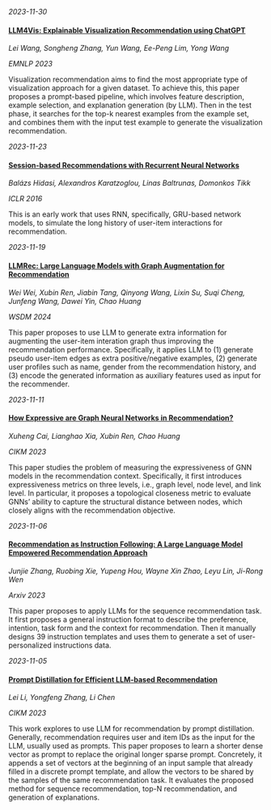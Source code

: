 








*2023-11-30*

#### [LLM4Vis: Explainable Visualization Recommendation using ChatGPT](https://arxiv.org/abs/2310.07652)

*Lei Wang, Songheng Zhang, Yun Wang, Ee-Peng Lim, Yong Wang*

*EMNLP 2023*

Visualization recommendation aims to find the most appropriate type of visualization approach for a given dataset. To achieve this, this paper proposes a prompt-based pipeline, which involves feature description, example selection, and explanation generation (by LLM). Then in the test phase, it searches for the top-k nearest examples from the example set, and combines them with the input test example to generate the visualization recommendation.


*2023-11-23*

#### [Session-based Recommendations with Recurrent Neural Networks](https://github.com/hidasib/GRU4Rec)

*Balázs Hidasi, Alexandros Karatzoglou, Linas Baltrunas, Domonkos Tikk*

*ICLR 2016*

This is an early work that uses RNN, specifically, GRU-based network models, to simulate the long history of user-item interactions for recommendation.


*2023-11-19*

#### [LLMRec: Large Language Models with Graph Augmentation for Recommendation](https://arxiv.org/abs/2311.00423)

*Wei Wei, Xubin Ren, Jiabin Tang, Qinyong Wang, Lixin Su, Suqi Cheng, Junfeng Wang, Dawei Yin, Chao Huang*

*WSDM 2024*

This paper proposes to use LLM to generate extra information for augmenting the user-item interation graph thus improving the recommendation performance. Specifically, it applies LLM to (1) generate pseudo user-item edges as extra positive/negative examples, (2) generate user profiles such as name, gender from the recommendation history, and (3) encode the generated information as auxiliary features used as input for the recommender.


*2023-11-11*

#### [How Expressive are Graph Neural Networks in Recommendation?](https://dl.acm.org/doi/10.1145/3583780.3614917)

*Xuheng Cai, Lianghao Xia, Xubin Ren, Chao Huang*

*CIKM 2023*

This paper studies the problem of measuring the expressiveness of GNN models in the recommendation context. Specifically, it first introduces expressiveness metrics on three levels, i.e., graph level, node level, and link level. In particular, it proposes a topological closeness metric to evaluate GNNs’ ability to capture the structural distance between nodes, which closely aligns with the recommendation objective.


*2023-11-06*

#### [Recommendation as Instruction Following: A Large Language Model Empowered Recommendation Approach](https://arxiv.org/abs/2305.07001)

*Junjie Zhang, Ruobing Xie, Yupeng Hou, Wayne Xin Zhao, Leyu Lin, Ji-Rong Wen*

*Arxiv 2023*

This paper proposes to apply LLMs for the sequence recommendation task. It first proposes a general instruction format to describe the preference, intention, task form and the context for recommendation. Then it manually designs 39 instruction templates and uses them to generate a set of user-personalized instructions data.


*2023-11-05*

#### [Prompt Distillation for Efficient LLM-based Recommendation](https://dl.acm.org/doi/10.1145/3583780.3615017)

*Lei Li, Yongfeng Zhang, Li Chen*

*CIKM 2023*

This work explores to use LLM for recommendation by prompt distillation. Generally, recommendation requires user and item IDs as the input for the LLM, usually used as prompts. This paper proposes to learn a shorter dense vector as prompt to replace the original longer sparse prompt. Concretely, it appends a set of vectors at the beginning of an input sample that already filled in a discrete prompt template, and allow the vectors to be shared by the samples of the same recommendation task. It evaluates the proposed method for sequence recommendation, top-N recommendation, and generation of explanations.

